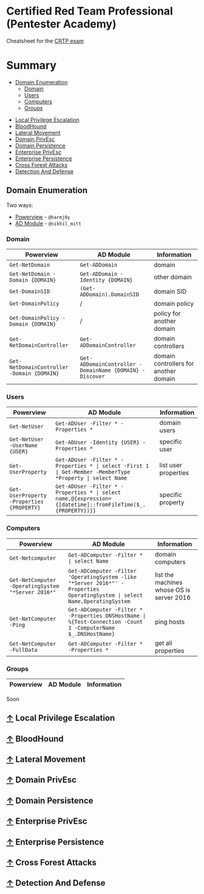 # Certified Red Team Professional (Pentester Academy)

Cheatsheet for the [CRTP exam](https://www.pentesteracademy.com/activedirectorylab)

# Summary

 - [Domain Enumeration](#-domain-enumeration)
   - [Domain](#-domain)
   - [Users](#-users)
   - [Computers](#-computers)
   - [Groups](#-groups)
 * [Local Privilege Escalation](#-local-privilege-escalation)
 * [BloodHound](#-bloodhound)
 * [Lateral Movement](#-lateral-movement)
 * [Domain PrivEsc](#-domain-privesc)
 * [Domain Persistence](#-domain-persistence)
 * [Enterprise PrivEsc](#-enterprise-privesc)
 * [Enterprise Persistence](#-enterprise-persistence)
 * [Cross Forest Attacks](#-cross-forest-attacks)
 * [Detection And Defense](#-detection-and-defense)

## [](#summary) Domain Enumeration

Two ways:
- [Powerview](https://github.com/PowerShellMafia/PowerSploit/blob/master/Recon/PowerView.ps1) - `@harmj0y`
- [AD Module](https://github.com/samratashok/ADModule) - `@nikhil_mitt`

### [](#domain) Domain

| Powerview | AD Module | Information |
|-----------|-----------|-------------|
| `Get-NetDomain` | `Get-ADDomain` | domain |
| `Get-NetDomain -Domain {DOMAIN}` | `Get-ADDomain -Identity {DOMAIN}` | other domain |
| `Get-DomainSID` | `(Get-ADDomain).DomainSID` | domain SID |
| `Get-DomainPolicy` | / | domain policy |
| `Get-DomainPolicy -Domain {DOMAIN}` | / | policy for another domain |
| `Get-NetDomainController` | `Get-ADDomainController` | domain controllers |
| `Get-NetDomainController -Domain {DOMAIN}` | `Get-ADDomainController -DomainName {DOMAIN} -Discover` | domain controllers for another domain |

### [](#-users) Users

| Powerview | AD Module | Information |
|-----------|-----------|-------------|
| `Get-NetUser` | `Get-ADUser -Filter * -Properties *` | domain users |
| `Get-NetUser -UserName {USER}` | `Get-ADUser -Identity {USER} -Properties *` | specific user |
| `Get-UserProperty` | `Get-ADUser -Filter * -Properties * \| select -First 1 \| Get-Member -MemberType *Property \| select Name` | list user properties |
| `Get-UserProperty -Properties {PROPERTY}` | `Get-ADUser -Filter * -Properties * \| select name,@{expression={[datetime]::fromFileTime($_.{PROPERTY})}}` | specific property |

### [](#-computers) Computers

| Powerview | AD Module | Information |
|-----------|-----------|-------------|
| `Get-Netcomputer` | `Get-ADComputer -Filter * \| select Name` | domain computers |
| `Get-NetComputer -OperatingSystem "*Server 2016*"` | `Get-ADComputer -Filter 'OperatingSystem -like "*Server 2016*"' -Properties OperatingSystem \| select Name,OperatingSystem` | list the machines whose OS is server 2016 |
| `Get-NetComputer -Ping` | `Get-ADComputer -Filter * -Properties DNSHostName \| %{Test-Connection -Count 1 -ComputerName $_.DNSHostName}` | ping hosts |
| `Get-NetComputer -FullData` | `Get-ADComputer -Filter * -Properties *` | get all properties |

### [](#-groups) Groups

| Powerview | AD Module | Information |
|-----------|-----------|-------------|

Soon

## [↑](#table-of-contents) Local Privilege Escalation

## [↑](#table-of-contents) BloodHound

## [↑](#table-of-contents) Lateral Movement

## [↑](#table-of-contents) Domain PrivEsc

## [↑](#table-of-contents) Domain Persistence

## [↑](#table-of-contents) Enterprise PrivEsc

## [↑](#table-of-contents) Enterprise Persistence

## [↑](#table-of-contents) Cross Forest Attacks

## [↑](#table-of-contents) Detection And Defense

